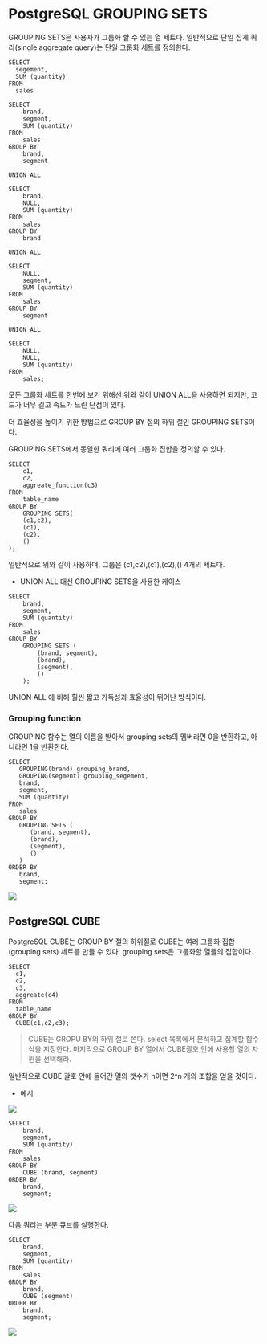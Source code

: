 # PostgreSQL GROUPING SETS

GROUPING SETS은 사용자가 그룹화 할 수 있는 열 세트다. 일반적으로 단일 집계 쿼리(single aggregate query)는 단일 그룹화 세트를 정의한다.

```
SELECT
  segement,
  SUM (quantity)
FROM
  sales
```
```
SELECT
    brand,
    segment,
    SUM (quantity)
FROM
    sales
GROUP BY
    brand,
    segment
 
UNION ALL
 
SELECT
    brand,
    NULL,
    SUM (quantity)
FROM
    sales
GROUP BY
    brand
 
UNION ALL
 
SELECT
    NULL,
    segment,
    SUM (quantity)
FROM
    sales
GROUP BY
    segment
 
UNION ALL
 
SELECT
    NULL,
    NULL,
    SUM (quantity)
FROM
    sales;
```
모든 그룹화 세트를 한번에 보기 위해선 위와 같이 UNION ALL을 사용하면 되지만, 코드가 너무 길고 속도가 느린 단점이 있다.

더 효율성을 높이기 위한 방법으로 GROUP BY 절의 하위 절인 GROUPING SETS이다.

GROUPING SETS에서 동일한 쿼리에 여러 그룹화 집합을 정의할 수 있다.

```
SELECT
	c1,
	c2,
	aggreate_function(c3)
FROM
	table_name
GROUP BY
	GROUPING SETS(
	(c1,c2),
	(c1),
	(c2),
	()
);
```
일반적으로 위와 같이 사용하며, 그룹은 (c1,c2),(c1),(c2),() 4개의 세트다.

* UNION ALL 대신 GROUPING SETS을 사용한 케이스

```
SELECT
    brand,
    segment,
    SUM (quantity)
FROM
    sales
GROUP BY
    GROUPING SETS (
        (brand, segment),
        (brand),
        (segment),
        ()
    );
```

UNION ALL 에 비해 훨씬 짧고 가독성과 효율성이 뛰어난 방식이다.

### Grouping function

GROUPING 함수는 열의 이름을 받아서 grouping sets의 멤버라면 0을 반환하고, 아니라면 1을 반환한다.

```
SELECT
   GROUPING(brand) grouping_brand,
   GROUPING(segment) grouping_segement,
   brand,
   segment,
   SUM (quantity)
FROM
   sales
GROUP BY
   GROUPING SETS (
      (brand, segment),
      (brand),
      (segment),
      ()
   )
ORDER BY
   brand,
   segment;
```

<img src="https://www.postgresqltutorial.com/wp-content/uploads/2018/03/PostgreSQL-GROUPING-SETS-GROUPING-function.png">

## PostgreSQL CUBE

PostgreSQL CUBE는 GROUP BY 절의 하위절로 CUBE는 여러 그룹화 집합(grouping sets) 세트를 만들 수 있다. grouping sets은 그룹화할 열들의 집합이다.

```
SELECT
  c1,
  c2,
  c3,
  aggreate(c4)
FROM
  table_name
GROUP BY
  CUBE(c1,c2,c3);
```

> CUBE는 GROPU BY의 하위 절로 쓴다.
> select 목록에서 분석하고 집계할 함수식을 지정한다.
> 마지막으로 GROUP BY 열에서 CUBE괄호 안에 사용할 열의 차원을 선택해라.

일반적으로 CUBE 괄호 안에 들어간 열의 갯수가 n이면 2^n 개의 조합을 얻을 것이다.

* 예시

<img src="https://www.postgresqltutorial.com/wp-content/uploads/2018/03/sales-table.png">

```
SELECT
    brand,
    segment,
    SUM (quantity)
FROM
    sales
GROUP BY
    CUBE (brand, segment)
ORDER BY
    brand,
    segment;
```

<img src="https://www.postgresqltutorial.com/wp-content/uploads/2018/03/PostgreSQL-CUBE-example.png">

다음 쿼리는 부분 큐브를 실행한다.

```
SELECT
    brand,
    segment,
    SUM (quantity)
FROM
    sales
GROUP BY
    brand,
    CUBE (segment)
ORDER BY
    brand,
    segment;
```

<img src="https://www.postgresqltutorial.com/wp-content/uploads/2018/03/PostgreSQL-CUBE-partial-cube-example.png">

